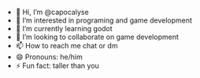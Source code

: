 - 👋 Hi, I’m @capocalyse
- 👀 I’m interested in programing and game development
- 🌱 I’m currently learning godot
- 💞️ I’m looking to collaborate on game development
- 📫 How to reach me chat or dm
- 😄 Pronouns: he/him
- ⚡ Fun fact: taller than you

<!---
capocalyse/capocalyse is a ✨ special ✨ repository because its `README.md` (this file) appears on your GitHub profile.
You can click the Preview link to take a look at your changes.
--->
